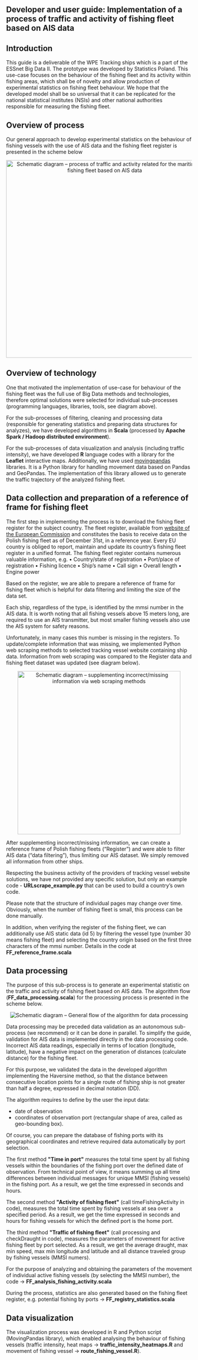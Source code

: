 ## Developer and user guide: Implementation of a process of traffic and activity of fishing fleet based on AIS data

## Introduction
This guide is a deliverable of the WPE Tracking ships which is a part of the ESSnet Big Data II. The prototype was developed by Statistics Poland. This use-case focuses on the behaviour of the fishing fleet and its activity within fishing areas, which shall be of novelty and allow production of experimental statistics on fishing fleet behaviour. We hope that the developed model shall be so universal that it can be replicated for the national statistical institutes (NSIs) and other national authorities responsible for measuring the fishing fleet.

## Overview of process
Our general approach to develop experimental statistics on the behaviour of fishing vessels with the use of AIS data and the fishing fleet register is presented in the scheme below

<p align="center">
  <img src="./img/diagram_process.png" alt="Schematic diagram – process of traffic and activity related for the maritime fishing fleet based on AIS data" width="535">
</p>

## Overview of technology
One that motivated the implementation of use-case for behaviour of the fishing fleet was the full use of Big Data methods and technologies, 
therefore optimal solutions were selected for individual sub-processes (programming languages, libraries, tools, see diagram above).

For the sub-processes of filtering, cleaning and processing data (responsible for generating statistics and preparing data structures for analyzes),
we have developed algorithms in **Scala** (processed by **Apache Spark / Hadoop distributed environment**).

For the sub-processes of data visualization and analysis (including traffic intensity), we have developed **R** language codes with a library for the **Leaflet** interactive maps. Additionally, we have used [movingpandas](https://anitagraser.github.io/movingpandas) libraries. It is a Python library for handling movement data based on Pandas and GeoPandas. The implementation of this library allowed us to generate the traffic trajectory of the analyzed fishing fleet.

## Data collection and preparation of a reference of frame for fishing fleet
The first step in implementing the process is to download the fishing fleet register for the subject country. 
The fleet register, available from [website of the European Commission](http://ec.europa.eu/fisheries/fleet/index.cfm?lg=en)
and constitutes the basis to receive data on the Polish fishing fleet as of December 31st, in a reference year. 
Every EU country is obliged to report, maintain and update its country’s fishing fleet register in a unified format. 
The fishing fleet register contains numerous valuable information, e.g.
•	Country/state of registration
•	Port/place of registration
•	Fishing licence
•	Ship’s name
•	Call sign
•	Overall length
•	Engine power

Based on the register, we are able to prepare a reference of frame for fishing fleet which is helpful for data filtering and limiting the size of the data set.

Each ship, regardless of the type, is identified by the mmsi number in the AIS data.
It is worth noting that all fishing vessels above 15 meters long, are required to use an AIS transmitter, but most smaller fishing vessels also use the AIS system for safety reasons.

Unfortunately, in many cases this number is missing in the registers. 
To update/complete information that was missing, we implemented Python web scraping methods to selected tracking vessel website containing ship data. 
Information from web scraping was compared to the Register data and fishing fleet dataset was updated (see diagram below).
<p align="center">
  <img src="./img/diagram_update_register.png" alt="Schematic diagram – supplementing incorrect/missing information via web scraping methods" width="442">
</p>

After supplementing incorrect/missing information, we can create a reference frame of Polish fishing fleets (“Register”) and were able to filter AIS data (“data filtering”), thus limiting our AIS dataset. We simply removed all information from other ships.

Respecting the business activity of the providers of tracking vessel website solutions, we have not provided any specific solution, 
but only an example code - **URLscrape_example.py** that can be used to build  a country’s own code. 

Please note that the structure of individual pages may change over time. Obviously, when the number of fishing fleet is small, this process can be done manually.

In addition, when verifying the register of the fishing fleet, we can additionally use AIS static data (id 5) by filtering the vessel type (number 30 means fishing fleet) and selecting the country origin based on the first three characters of the mmsi number. Details in the code at **FF_reference_frame.scala**

## Data processing
The purpose of this sub-process is to generate an experimental statistic on the traffic and activity of fishing fleet based on AIS data.
The algorithm flow (**FF_data_processing.scala**) for the processing process is presented in the scheme below. 
<p align="center">
  <img src="./img/diagram_processing_data.png" alt="Schematic diagram – General flow of the algorithm for data processing">
 </p> 
Data processing may be preceded data validation as an autonomous sub-process (we recommend) or it can be done in parallel. 
To simplify the guide, validation for AIS data is implemented directly in the data processing code.
Incorrect AIS data readings, especially in terms of location (longitude, latitude), have a negative impact on the generation of distances (calculate distance) for the fishing fleet. 

For this purpose, we validated the data in the developed algorithm implementing the Haversine method, so that the distance between consecutive location points for a single route of fishing ship is not greater than half a degree, expressed in decimal notation (DD).

The algorithm requires to define by the user the input data:
- date of observation
- coordinates of observation port (rectangular shape of area, called as geo-bounding box). 

Of course, you can prepare the database of fishing ports with its geographical coordinates and retrieve required data automatically by port selection.

The first method **"Time in port"** measures the total time spent by all fishing vessels within the boundaries of the fishing port over the defined date of observation. 
From technical point of view, it means summing up all time differences between individual messages for unique MMSI (fishing vessels) in the fishing port.
As a result, we get the time expressed in seconds and hours.

The second method **"Activity of fishing fleet"** (call timeFishingActivity in code), measures the total time spent by fishing vessels at sea over a specified period.
As a result, we get the time expressed in seconds and hours for fishing vessels for which the defined port is the home port.

The third method **"Traffic of fishing fleet"** (call processing and checkDraught in code), measures the parameters of movement for active fishing fleet by port selected. As a result, we get the average draught, max min speed, max min longitude and latitude and all distance traveled group by fishing vessels (MMSI numers).

For the purpose of analyzing and obtaining the parameters of the movement of individual active fishing vessels (by selecting the MMSI number), the code -> **FF_analysis_fishing_activity.scala**

During the process, statistics are also generated based on the fishing fleet register, e.g. potential fishing by ports -> **FF_registry_statistics.scala** 

## Data visualization
The visualization process was developed in R and Python script (MovingPandas library), which enabled analysing the behaviour of fishing vessels (traffic intensity, heat maps -> **traffic_intensity_heatmaps.R** and movement of fishing vessel -> **route_fishing_vessel.R**). 
